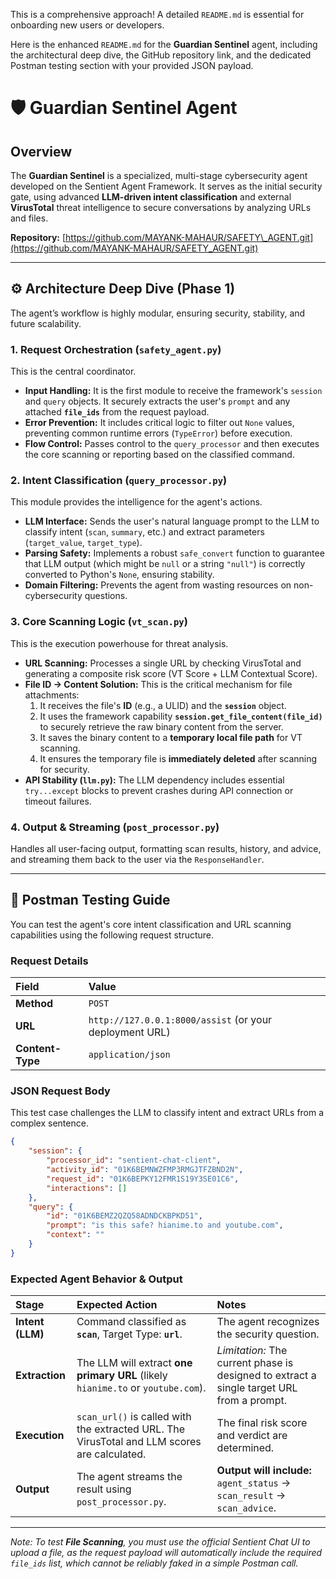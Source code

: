 This is a comprehensive approach\! A detailed `README.md` is essential for onboarding new users or developers.

Here is the enhanced `README.md` for the **Guardian Sentinel** agent, including the architectural deep dive, the GitHub repository link, and the dedicated Postman testing section with your provided JSON payload.

# 🛡️ Guardian Sentinel Agent

## Overview

The **Guardian Sentinel** is a specialized, multi-stage cybersecurity agent developed on the Sentient Agent Framework. It serves as the initial security gate, using advanced **LLM-driven intent classification** and external **VirusTotal** threat intelligence to secure conversations by analyzing URLs and files.

**Repository:** [https://github.com/MAYANK-MAHAUR/SAFETY\_AGENT.git](https://github.com/MAYANK-MAHAUR/SAFETY_AGENT.git)

-----

## ⚙️ Architecture Deep Dive (Phase 1)

The agent’s workflow is highly modular, ensuring security, stability, and future scalability.

### 1\. Request Orchestration (`safety_agent.py`)

This is the central coordinator.

  * **Input Handling:** It is the first module to receive the framework's `session` and `query` objects. It securely extracts the user's `prompt` and any attached **`file_ids`** from the request payload.
  * **Error Prevention:** It includes critical logic to filter out `None` values, preventing common runtime errors (`TypeError`) before execution.
  * **Flow Control:** Passes control to the `query_processor` and then executes the core scanning or reporting based on the classified command.

### 2\. Intent Classification (`query_processor.py`)

This module provides the intelligence for the agent's actions.

  * **LLM Interface:** Sends the user's natural language prompt to the LLM to classify intent (`scan`, `summary`, etc.) and extract parameters (`target_value`, `target_type`).
  * **Parsing Safety:** Implements a robust `safe_convert` function to guarantee that LLM output (which might be `null` or a string `"null"`) is correctly converted to Python's `None`, ensuring stability.
  * **Domain Filtering:** Prevents the agent from wasting resources on non-cybersecurity questions.

### 3\. Core Scanning Logic (`vt_scan.py`)

This is the execution powerhouse for threat analysis.

  * **URL Scanning:** Processes a single URL by checking VirusTotal and generating a composite risk score (VT Score + LLM Contextual Score).
  * **File ID $\rightarrow$ Content Solution:** This is the critical mechanism for file attachments:
    1.  It receives the file's **ID** (e.g., a ULID) and the **`session`** object.
    2.  It uses the framework capability **`session.get_file_content(file_id)`** to securely retrieve the raw binary content from the server.
    3.  It saves the binary content to a **temporary local file path** for VT scanning.
    4.  It ensures the temporary file is **immediately deleted** after scanning for security.
  * **API Stability (`llm.py`):** The LLM dependency includes essential `try...except` blocks to prevent crashes during API connection or timeout failures.

### 4\. Output & Streaming (`post_processor.py`)

Handles all user-facing output, formatting scan results, history, and advice, and streaming them back to the user via the `ResponseHandler`.

-----

## 🧪 Postman Testing Guide

You can test the agent's core intent classification and URL scanning capabilities using the following request structure.

### Request Details

| Field | Value |
| :--- | :--- |
| **Method** | `POST` |
| **URL** | `http://127.0.0.1:8000/assist` (or your deployment URL) |
| **Content-Type** | `application/json` |

### JSON Request Body

This test case challenges the LLM to classify intent and extract URLs from a complex sentence.

```json
{
    "session": {
        "processor_id": "sentient-chat-client",
        "activity_id": "01K6BEMNWZFMP3RMGJTFZBND2N",
        "request_id": "01K6BEPKY12FMR1S19Y3SE01C6",
        "interactions": []
    },
    "query": {
        "id": "01K6BEMZ2QZQ58ADNDCKBPKD51",
        "prompt": "is this safe? hianime.to and youtube.com",
        "context": ""
    }
}
```

### Expected Agent Behavior & Output

| Stage | Expected Action | Notes |
| :--- | :--- | :--- |
| **Intent (LLM)** | Command classified as **`scan`**, Target Type: **`url`**. | The agent recognizes the security question. |
| **Extraction** | The LLM will extract **one primary URL** (likely `hianime.to` or `youtube.com`). | *Limitation:* The current phase is designed to extract a single target URL from a prompt. |
| **Execution** | `scan_url()` is called with the extracted URL. The VirusTotal and LLM scores are calculated. | The final risk score and verdict are determined. |
| **Output** | The agent streams the result using `post_processor.py`. | **Output will include:** `agent_status` $\rightarrow$ `scan_result` $\rightarrow$ `scan_advice`. |

-----

*Note: To test **File Scanning**, you must use the official Sentient Chat UI to upload a file, as the request payload will automatically include the required `file_ids` list, which cannot be reliably faked in a simple Postman call.*
